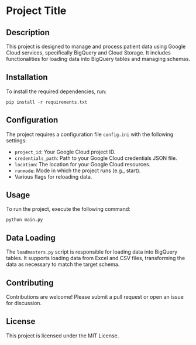 # Project Title

## Description
This project is designed to manage and process patient data using Google Cloud services, specifically BigQuery and Cloud Storage. It includes functionalities for loading data into BigQuery tables and managing schemas.

## Installation
To install the required dependencies, run:
```
pip install -r requirements.txt
```

## Configuration
The project requires a configuration file `config.ini` with the following settings:
- `project_id`: Your Google Cloud project ID.
- `credentials_path`: Path to your Google Cloud credentials JSON file.
- `location`: The location for your Google Cloud resources.
- `runmode`: Mode in which the project runs (e.g., start).
- Various flags for reloading data.

## Usage
To run the project, execute the following command:
```
python main.py
```

## Data Loading
The `loadmasters.py` script is responsible for loading data into BigQuery tables. It supports loading data from Excel and CSV files, transforming the data as necessary to match the target schema.

## Contributing
Contributions are welcome! Please submit a pull request or open an issue for discussion.

## License
This project is licensed under the MIT License.
